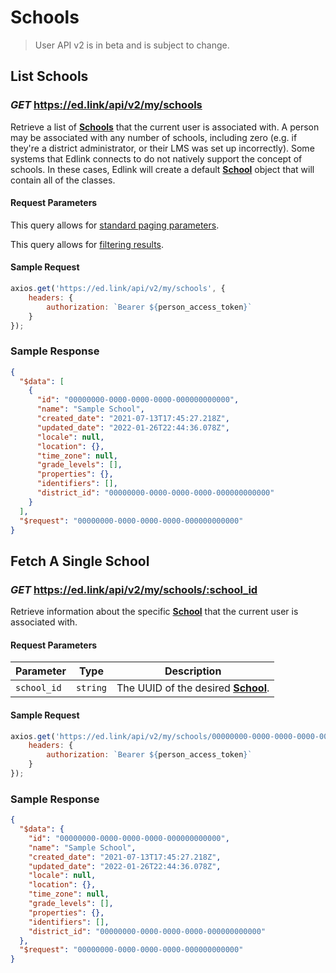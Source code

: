 # Schools

> User API v2 is in beta and is subject to change.

## List Schools

### *GET* https://ed.link/api/v2/my/schools

Retrieve a list of **[Schools](../models/external/school)** that the current user is associated with. A person may be associated with any number of schools, including zero (e.g. if they're a district administrator, or their LMS was set up incorrectly). Some systems that Edlink connects to do not natively support the concept of schools. In these cases, Edlink will create a default **[School](../models/external/school)** object that will contain all of the classes.

#### Request Parameters

This query allows for [standard paging parameters](../../../guides/v2.0/paginated-requests).

This query allows for [filtering results](../../../guides/v2.0/filtering-results).

#### Sample Request

```javascript
axios.get('https://ed.link/api/v2/my/schools', {
	headers: {
		authorization: `Bearer ${person_access_token}`
	}
});
```

### Sample Response

```json
{
  "$data": [
    {
      "id": "00000000-0000-0000-0000-000000000000",
      "name": "Sample School",
      "created_date": "2021-07-13T17:45:27.218Z",
      "updated_date": "2022-01-26T22:44:36.078Z",
      "locale": null,
      "location": {},
      "time_zone": null,
      "grade_levels": [],
      "properties": {},
      "identifiers": [],
      "district_id": "00000000-0000-0000-0000-000000000000"
    }
  ],
  "$request": "00000000-0000-0000-0000-000000000000"
}
```

## Fetch A Single School

### *GET* https://ed.link/api/v2/my/schools/:school_id

Retrieve information about the specific **[School](../models/external/school)** that the current user is associated with.

#### Request Parameters

| Parameter  | Type     | Description                                                    |
|------------|----------|----------------------------------------------------------------|
| `school_id` | `string` | The UUID of the desired **[School](../models/external/school)**. |

#### Sample Request

```javascript
axios.get('https://ed.link/api/v2/my/schools/00000000-0000-0000-0000-000000000000', {
	headers: {
		authorization: `Bearer ${person_access_token}`
	}
});
```

### Sample Response

```json
{
  "$data": {
    "id": "00000000-0000-0000-0000-000000000000",
    "name": "Sample School",
    "created_date": "2021-07-13T17:45:27.218Z",
    "updated_date": "2022-01-26T22:44:36.078Z",
    "locale": null,
    "location": {},
    "time_zone": null,
    "grade_levels": [],
    "properties": {},
    "identifiers": [],
    "district_id": "00000000-0000-0000-0000-000000000000"
  },
  "$request": "00000000-0000-0000-0000-000000000000"
}
```